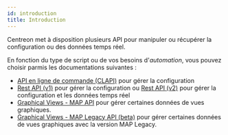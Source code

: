 ```yaml
---
id: introduction
title: Introduction
---
```


Centreon met à disposition plusieurs API pour manipuler ou récupérer la
configuration ou des données temps réel.

En fonction du type de script ou de vos besoins d'*automation*, vous pouvez
choisir parmis les documentations suivantes :

- [API en ligne de commande (CLAPI)](clapi.md) pour gérer la configuration
- [Rest API (v1)](rest-api-v1.md) pour gérer la configuration ou [Rest API
  (v2)](rest-api-v2.md) pour gérer la configuration et les données temps réel
- [Graphical Views - MAP API](graph-views-map-api.md) pour gérer certaines
  données de vues graphiques.  
- [Graphical Views - MAP Legacy API (beta)](graph-views-api.md) pour gérer certaines
  données de vues graphiques avec la version MAP Legacy.
